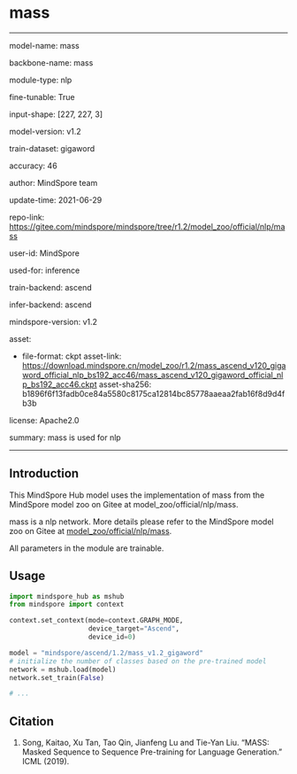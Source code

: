 # mass

---

model-name: mass

backbone-name: mass

module-type: nlp

fine-tunable: True

input-shape: [227, 227, 3]

model-version: v1.2

train-dataset: gigaword

accuracy: 46

author: MindSpore team

update-time: 2021-06-29

repo-link: <https://gitee.com/mindspore/mindspore/tree/r1.2/model_zoo/official/nlp/mass>

user-id: MindSpore

used-for: inference

train-backend: ascend

infer-backend: ascend

mindspore-version: v1.2

asset:

-
    file-format: ckpt
    asset-link: <https://download.mindspore.cn/model_zoo/r1.2/mass_ascend_v120_gigaword_official_nlp_bs192_acc46/mass_ascend_v120_gigaword_official_nlp_bs192_acc46.ckpt>
    asset-sha256: b1896f6f13fadb0ce84a5580c8175ca12814bc85778aaeaa2fab16f8d9d4fb3b

license: Apache2.0

summary: mass is used for nlp

---

## Introduction

This MindSpore Hub model uses the implementation of mass from the MindSpore model zoo on Gitee at model_zoo/official/nlp/mass.

mass is a nlp network. More details please refer to the MindSpore model zoo on Gitee at [model_zoo/official/nlp/mass](https://gitee.com/mindspore/mindspore/blob/r1.2/model_zoo/official/nlp/mass/README.md).

All parameters in the module are trainable.

## Usage

```python
import mindspore_hub as mshub
from mindspore import context

context.set_context(mode=context.GRAPH_MODE,
                    device_target="Ascend",
                    device_id=0)

model = "mindspore/ascend/1.2/mass_v1.2_gigaword"
# initialize the number of classes based on the pre-trained model
network = mshub.load(model)
network.set_train(False)

# ...
```

## Citation

1. Song, Kaitao, Xu Tan, Tao Qin, Jianfeng Lu and Tie-Yan Liu. “MASS: Masked Sequence to Sequence Pre-training for Language Generation.” ICML (2019).
